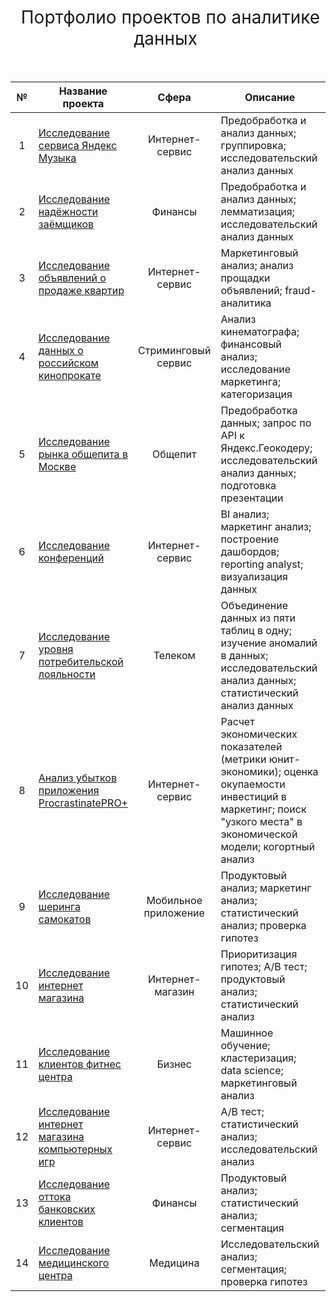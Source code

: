 <h1 style="font-weight:normal" align="center">
  &nbsp;Портфолио проектов по аналитике данных&nbsp;
</h1>
<br>

|№|Название проекта|Сфера|Описание|Стек|
|:-----:|-----|:-----:|-----|:-----:|
|1|[Исследование сервиса Яндекс Музыка](https://github.com/yaricon/Portfolio/blob/main/01%20Яндекс%20Музыка/README.md)|Интернет-сервис|Предобработка и анализ данных; группировка; исследовательский анализ данных| `Python` `Pandas` |
|2|[Исследование надёжности заёмщиков](https://github.com/yaricon/Portfolio/blob/main/02%20Банковские%20заёмщики/README.md)|Финансы|Предобработка и анализ данных; лемматизация; исследовательский анализ данных| `Python` `Pandas` |
|3|[Исследование объявлений о продаже квартир](https://github.com/yaricon/Portfolio/blob/main/03%20Яндекс%20Недвижимость/README.md)|Интернет-сервис|Маркетинговый анализ; анализ прощадки объявлений; fraud-аналитика| `Python` `Pandas` `Matplotlib` |
|4|[Исследование данных о российском кинопрокате](https://github.com/yaricon/Portfolio/blob/main/04%20Российский%20кинопрокат/README.md)|Стриминговый сервис|Анализ кинематографа; финансовый анализ; исследование маркетинга; категоризация| `Python` `Pandas` `Matplotlib` `Seaborn` |
|5|[Исследование рынка общепита в Москве](https://github.com/yaricon/Portfolio/blob/main/05%20Общепит%20в%20Москве/README.md)|Общепит|Предобработка данных; запрос по API к Яндекс.Геокодеру; исследовательский анализ данных; подготовка презентации| `Python` `Pandas` `Matplotlib` `Seaborn` `Plotly` `Json` `Folium` |
|6|[Исследование конференций](https://github.com/yaricon/Portfolio/blob/main/06%20TED%20Конференции/README.md)|Интернет-сервис|BI анализ; маркетинг анализ; построение дашбордов; reporting analyst; визуализация данных| `Tableau` |
|7|[Исследование уровня потребительской лояльности](https://github.com/yaricon/Portfolio/blob/main/07%20Телекоммуникационная%20компания/README.md)|Телеком|Объединение данных из пяти таблиц в одну; изучение аномалий в данных; исследовательский анализ данных; статистический анализ данных | `Python` `Pandas` `NumPy` `SQL` `Tableau` `PowerPoint` |
|8|[Анализ убытков приложения ProcrastinatePRO+](https://github.com/yaricon/Portfolio/blob/main/08%20Развлекательное%20приложение/README.md)|Интернет-сервис|Расчет экономических показателей (метрики юнит-экономики); оценка окупаемости инвестиций в маркетинг; поиск "узкого места" в экономической модели; когортный анализ| `Python` `Pandas` `Matplotlib` `Seaborn` |
|9|[Исследование шеринга самокатов](https://github.com/yaricon/Portfolio/blob/main/09%20Шеринг%20самокатов/README.md)|Мобильное приложение|Продуктовый анализ; маркетинг анализ; статистический анализ; проверка гипотез| `Python` `Pandas` `Matplotlib` `Seaborn` `NumPy` `SciPy` |
|10|[Исследование интернет магазина](https://github.com/yaricon/Portfolio/blob/main/10%20Интернет-магазин/README.md)|Интернет-магазин|Приоритизация гипотез; A/B тест; продуктовый анализ; статистический анализ| `Python` `Pandas` `Matplotlib` `Seaborn` `SciPy` `A/B тестирование` |
|11|[Исследование клиентов фитнес центра](https://github.com/yaricon/Portfolio/blob/main/11%20Фитнес-центр/README.md)|Бизнес|Машинное обучение; кластеризация; data science; маркетинговый анализ| `Python` `Pandas` `Matplotlib` `Seaborn` `Scikit-learn` |
|12|[Исследование интернет магазина компьютерных игр](https://github.com/yaricon/Portfolio/blob/main/12%20Интернет-магазин%20компьютерных%20игр/README.md)|Интернет-сервис|A/B тест; статистический анализ; исследовательский анализ| `Python` `Pandas` `Matplotlib` `Seaborn` `SciPy` `SQL` `A/B тестирование` |
|13|[Исследование оттока банковских клиентов](https://github.com/yaricon/Portfolio/blob/main/13%20Банковские%20клиенты/README.md)|Финансы|Продуктовый анализ; статистический анализ; сегментация | `Python` `Pandas` `Matplotlib` `Seaborn` `NumPy` `SQL` |
|14|[Исследование медицинского центра](https://github.com/yaricon/Portfolio/blob/main/PET%20Медицинский%20центр/README.md)|Медицина|Исследовательский анализ; сегментация; проверка гипотез | `Python` `Pandas` `Matplotlib` `Seaborn` `Категоризация` |


<br>
<span align="center">
